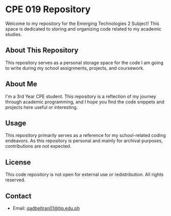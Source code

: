 # CPE 019 Repository

Welcome to my repository for the Emerging Technologies 2 Subject! This space is dedicated to storing and organizing code related to my academic studies.

## About This Repository

This repository serves as a personal storage space for the code I am going to write during my school assignments, projects, and coursework. 

## About Me

I'm a 3rd Year CPE student. This repository is a reflection of my journey through academic programming, and I hope you find the code snippets and projects here useful or interesting.

## Usage

This repository primarily serves as a reference for my school-related coding endeavors. As this repository is personal and mainly for archival purposes, contributions are not expected.

## License

This code repository is not open for external use or redistribution. All rights reserved.

## Contact

- Email: qadbeltran01@tip.edu.ph
